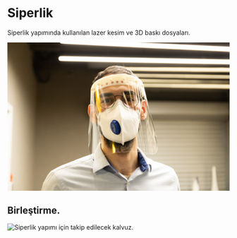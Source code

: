 # Siperlik
Siperlik yapımında kullanılan lazer kesim ve 3D baskı dosyaları.



![Siperlik](siperlik.jpg)





## Birleştirme.



![Siperlik yapımı için takip edilecek kalvuz.](SiperlikBirlestirmeKlavuzu.jpg)
